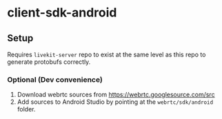 # client-sdk-android

## Setup

Requires `livekit-server` repo to exist at the same level as this repo to generate protobufs correctly.

### Optional (Dev convenience)

1. Download webrtc sources from https://webrtc.googlesource.com/src
2. Add sources to Android Studio by pointing at the `webrtc/sdk/android` folder.
